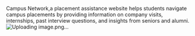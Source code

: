 Campus Network,a placement assistance website helps students navigate campus placements by providing information on company visits, internships, past interview questions, and insights from seniors and alumni.![Uploading image.png…]()
